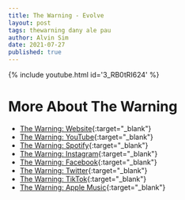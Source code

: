```yaml
---
title: The Warning - Evolve
layout: post
tags: thewarning dany ale pau
author: Alvin Sim
date: 2021-07-27
published: true
---
```


{% include youtube.html id='3_RB0tRI624' %}

# More About The Warning

- [The Warning: Website](https://www.thewarningband.com){:target="_blank"}
- [The Warning: YouTube](https://www.youtube.com/c/TheWarning){:target="_blank"}
- [The Warning: Spotify](https://open.spotify.com/artist/2SmW1lFlBJn4IfBzBZDlSh){:target="_blank"}
- [The Warning: Instagram](https://www.instagram.com/thewarningrockband){:target="_blank"}
- [The Warning: Facebook](https://www.facebook.com/thewarningrockband/){:target="_blank"}
- [The Warning: Twitter](https://twitter.com/TheWarningBand2){:target="_blank"}
- [The Warning: TikTok](https://www.tiktok.com/@thewarningrockband?){:target="_blank"}
- [The Warning: Apple Music](https://geo.itunes.apple.com/us/artist/the-warning/id260719953?mt=1&app=music){:target="_blank"}
